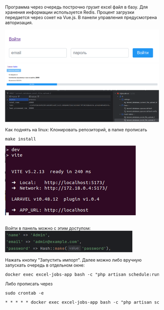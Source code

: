 Программа через очередь построчно грузит excel файл в базу. Для хранения информации используется Redis. Процент загрузки передается через сокет на Vue.js.
В панели управления предусмотрена авторизация.

<img src="screenshots/screen1.png">
<img src="screenshots/screen2.png">
<img src="screenshots/screen3.png">

Как поднять на linux:
Клонировать репозиторий, в папке прописать <pre>make install</pre>

<img src="screenshots/screen5.png">
<br>
<br>

Войти в панель можно с этим доступом:
<img src="screenshots/screen4.png">

Нажать кнопку "Запустить импорт". Далее можно либо вручную запускать очередь в отдельном окне:
<pre>docker exec excel-jobs-app bash -c "php artisan schedule:run"</pre>
Либо прописать через
<pre>sudo crontab -e</pre>
<pre>* * * * * docker exec excel-jobs-app bash -c "php artisan schedule:run"</pre>